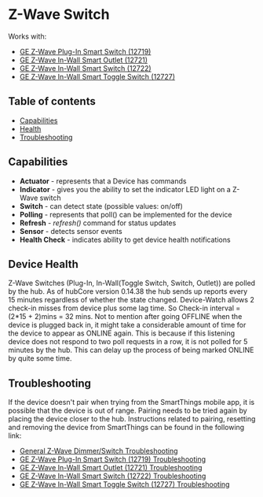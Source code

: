 # Z-Wave Switch


Works with: 

* [GE Z-Wave Plug-In Smart Switch (12719)](http://products.z-wavealliance.org/products/1193)
* [GE Z-Wave In-Wall Smart Outlet (12721)](http://products.z-wavealliance.org/products/1195)
* [GE Z-Wave In-Wall Smart Switch (12722)](http://products.z-wavealliance.org/products/1196)
* [GE Z-Wave In-Wall Smart Toggle Switch (12727)](http://products.z-wavealliance.org/products/1200)


## Table of contents

* [Capabilities](#capabilities)
* [Health](#device-health)
* [Troubleshooting](#Troubleshooting)

## Capabilities

* **Actuator** - represents that a Device has commands
* **Indicator** - gives you the ability to set the indicator LED light on a Z-Wave switch
* **Switch** - can detect state (possible values: on/off)
* **Polling** - represents that poll() can be implemented for the device
* **Refresh** - _refresh()_ command for status updates
* **Sensor** - detects sensor events
* **Health Check** - indicates ability to get device health notifications

## Device Health

Z-Wave Switches (Plug-In, In-Wall(Toggle Switch, Switch, Outlet)) are polled by the hub.
As of hubCore version 0.14.38 the hub sends up reports every 15 minutes regardless of whether the state changed.
Device-Watch allows 2 check-in misses from device plus some lag time. So Check-in interval = (2*15 + 2)mins = 32 mins.
Not to mention after going OFFLINE when the device is plugged back in, it might take a considerable amount of time for
the device to appear as ONLINE again. This is because if this listening device does not respond to two poll requests in a row,
it is not polled for 5 minutes by the hub. This can delay up the process of being marked ONLINE by quite some time.


## Troubleshooting

If the device doesn't pair when trying from the SmartThings mobile app, it is possible that the device is out of range.
Pairing needs to be tried again by placing the device closer to the hub.
Instructions related to pairing, resetting and removing the device from SmartThings can be found in the following link:
* [General Z-Wave Dimmer/Switch Troubleshooting](https://support.smartthings.com/hc/en-us/articles/200955890-Troubleshooting-GE-in-wall-switch-or-dimmer-won-t-respond-to-commands-or-automations-Z-Wave-)
* [GE Z-Wave Plug-In Smart Switch (12719) Troubleshooting](https://support.smartthings.com/hc/en-us/articles/200903070-GE-Plug-In-Smart-Switch-GE-12719-Z-Wave)
* [GE Z-Wave In-Wall Smart Outlet (12721) Troubleshooting](https://support.smartthings.com/hc/en-us/articles/200903020-GE-In-Wall-Smart-Outlet-GE-12721-Z-Wave)
* [GE Z-Wave In-Wall Smart Switch (12722) Troubleshooting](https://support.smartthings.com/hc/en-us/articles/200902540-GE-In-Wall-Smart-Switch-GE-12722-Z-Wave)
* [GE Z-Wave In-Wall Smart Toggle Switch (12727) Troubleshooting](https://support.smartthings.com/hc/en-us/articles/207568933-GE-In-Wall-Smart-Toggle-Switch-GE-12727-Z-Wave)


